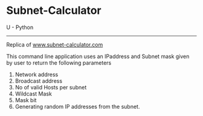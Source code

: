 # Subnet-Calculator

U - Python
_______________________


Replica of www.subnet-calculator.com

This command line application uses an IPaddress and Subnet mask given by user to return the following parameters

1.  Network address
2.  Broadcast address
3.  No of valid Hosts per subnet
4.  Wildcast Mask
5.  Mask bit
6.  Generating random IP addresses from the subnet.

